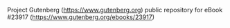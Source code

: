 Project Gutenberg (https://www.gutenberg.org) public repository for eBook #23917 (https://www.gutenberg.org/ebooks/23917)

